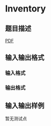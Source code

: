 # Inventory

## 题目描述

[problemUrl]: https://uva.onlinejudge.org/index.php?option=com_onlinejudge&Itemid=8&category=247&page=show_problem&problem=3689

[PDF](https://uva.onlinejudge.org/external/12/p1248.pdf)

## 输入输出格式

### 输入格式

### 输出格式

## 输入输出样例

暂无测试点

